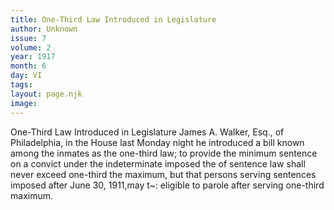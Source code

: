 ```yaml
---
title: One-Third Law Introduced in Legislature
author: Unknown
issue: 7
volume: 2
year: 1917
month: 6
day: VI
tags:
layout: page.njk
image:
---
```

One-Third Law Introduced in Legislature   James A. Walker, Esq., of Philadelphia, in the House last Monday night he introduced a    bill known among the inmates as the one-third law; to provide the minimum sentence on a convict under the indeterminate imposed the of sentence law shall never exceed one-third   the maximum, but that persons serving sentences imposed after June 30, 1911,may t~: eligible to parole after serving one-third maximum.

